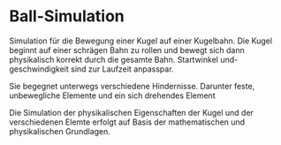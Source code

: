 # Ball-Simulation

Simulation für die Bewegung einer Kugel auf einer Kugelbahn.
Die Kugel beginnt auf einer schrägen Bahn zu rollen und bewegt sich dann physikalisch korrekt durch die gesamte Bahn.
Startwinkel und- geschwindigkeit sind zur Laufzeit anpasspar.

Sie begegnet unterwegs verschiedene Hindernisse. Darunter feste, unbewegliche Elemente und ein sich drehendes Element


Die Simulation der physikalischen Eigenschaften der Kugel und der verschiedenen Elemte erfolgt auf Basis der mathematischen und physikalischen Grundlagen.
